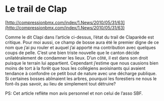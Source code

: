 # Le trail de Clap

<!-- Manuel Hitz -->

[http://compressionbmx.com/index/1.News/2010/05/31/63](http://compressionbmx.com/index/1.News/2010/05/31/63)

Comme le dit Clapi dans l’article ci-dessus, l’état du trail de Claparède est critique. Pour moi aussi, ce champ de bosse aura été le premier digne de ce nom que j’ai pu rouler et auquel j’ai apporté ma contribution avec quelques coups de pelle. C’est une bien triste nouvelle que le canton décide unilatéralement de condamner les lieux. D’un côté, il est dans son droit puisque le terrain lui appartient. Cependant j’estime que nous causions bien moins de tort à la forêt que tous les collégiens avoisinants qui avaient tendance à confondre ce petit bout de nature avec une décharge publique. Si certaines bosses abîmaient les arbres, pourquoi les forestiers ne nous le font-ils pas savoir, au lieu de simplement tout détruire?

PS: Cet article reflète mon avis personnel et non celui de l’asso SBF.
